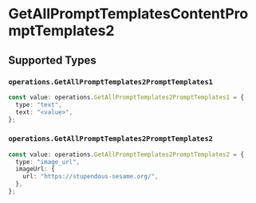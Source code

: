 # GetAllPromptTemplatesContentPromptTemplates2


## Supported Types

### `operations.GetAllPromptTemplates2PromptTemplates1`

```typescript
const value: operations.GetAllPromptTemplates2PromptTemplates1 = {
  type: "text",
  text: "<value>",
};
```

### `operations.GetAllPromptTemplates2PromptTemplates2`

```typescript
const value: operations.GetAllPromptTemplates2PromptTemplates2 = {
  type: "image_url",
  imageUrl: {
    url: "https://stupendous-sesame.org/",
  },
};
```


